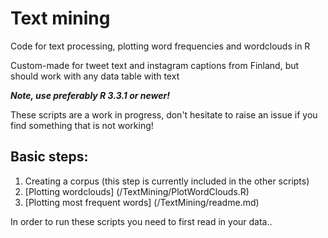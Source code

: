 # Text mining

Code for text processing, plotting word frequencies and wordclouds in R

Custom-made for tweet text and instagram captions from Finland, but should work with any data table with text

***Note, use preferably R 3.3.1 or newer!***

These scripts are a work in progress, don't hesitate to raise an issue if you find something that is not working!

## Basic steps:

1. Creating a corpus (this step is currently included in the other scripts)
2. [Plotting wordclouds] (/TextMining/PlotWordClouds.R)
3. [Plotting most frequent words] (/TextMining/readme.md)

In order to run these scripts you need to first read in your data..
